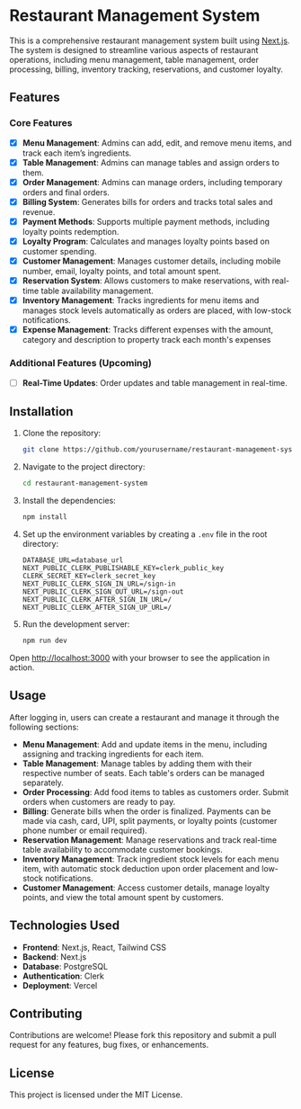 # Restaurant Management System

This is a comprehensive restaurant management system built using [Next.js](https://nextjs.org/). The system is designed to streamline various aspects of restaurant operations, including menu management, table management, order processing, billing, inventory tracking, reservations, and customer loyalty.

## Features

### Core Features
- [x] **Menu Management**: Admins can add, edit, and remove menu items, and track each item’s ingredients.
- [x] **Table Management**: Admins can manage tables and assign orders to them.
- [x] **Order Management**: Admins can manage orders, including temporary orders and final orders.
- [x] **Billing System**: Generates bills for orders and tracks total sales and revenue.
- [x] **Payment Methods**: Supports multiple payment methods, including loyalty points redemption.
- [x] **Loyalty Program**: Calculates and manages loyalty points based on customer spending.
- [x] **Customer Management**: Manages customer details, including mobile number, email, loyalty points, and total amount spent.
- [x] **Reservation System**: Allows customers to make reservations, with real-time table availability management.
- [x] **Inventory Management**: Tracks ingredients for menu items and manages stock levels automatically as orders are placed, with low-stock notifications.
- [x] **Expense Management**: Tracks different expenses with the amount, category and description to property track each month's expenses

### Additional Features (Upcoming)
- [ ] **Real-Time Updates**: Order updates and table management in real-time.

## Installation

1. Clone the repository:
    ```bash
    git clone https://github.com/yourusername/restaurant-management-system.git
    ```
2. Navigate to the project directory:
    ```bash
    cd restaurant-management-system
    ```
3. Install the dependencies:
    ```bash
    npm install
    ```
4. Set up the environment variables by creating a `.env` file in the root directory:
    ```env
    DATABASE_URL=database_url
    NEXT_PUBLIC_CLERK_PUBLISHABLE_KEY=clerk_public_key
    CLERK_SECRET_KEY=clerk_secret_key
    NEXT_PUBLIC_CLERK_SIGN_IN_URL=/sign-in
    NEXT_PUBLIC_CLERK_SIGN_OUT_URL=/sign-out
    NEXT_PUBLIC_CLERK_AFTER_SIGN_IN_URL=/
    NEXT_PUBLIC_CLERK_AFTER_SIGN_UP_URL=/
    ```
5. Run the development server:
    ```bash
    npm run dev
    ```

Open [http://localhost:3000](http://localhost:3000) with your browser to see the application in action.

## Usage

After logging in, users can create a restaurant and manage it through the following sections:

- **Menu Management**: Add and update items in the menu, including assigning and tracking ingredients for each item.
- **Table Management**: Manage tables by adding them with their respective number of seats. Each table's orders can be managed separately.
- **Order Processing**: Add food items to tables as customers order. Submit orders when customers are ready to pay.
- **Billing**: Generate bills when the order is finalized. Payments can be made via cash, card, UPI, split payments, or loyalty points (customer phone number or email required).
- **Reservation Management**: Manage reservations and track real-time table availability to accommodate customer bookings.
- **Inventory Management**: Track ingredient stock levels for each menu item, with automatic stock deduction upon order placement and low-stock notifications.
- **Customer Management**: Access customer details, manage loyalty points, and view the total amount spent by customers.

## Technologies Used

- **Frontend**: Next.js, React, Tailwind CSS
- **Backend**: Next.js
- **Database**: PostgreSQL
- **Authentication**: Clerk
- **Deployment**: Vercel

## Contributing

Contributions are welcome! Please fork this repository and submit a pull request for any features, bug fixes, or enhancements.

## License

This project is licensed under the MIT License.
